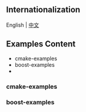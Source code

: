 
## Internationalization
English | [中文]()

## Examples Content

- cmake-examples
- boost-examples
- 


### cmake-examples


### boost-examples


### 

